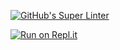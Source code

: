 [![GitHub's Super Linter](https://github.com/<OWNER>/<REPOSITORY>/workflows/GitHub's%20Super%20Linter/badge.svg)](https://github.com/<OWNER>/<REPOSITORY>/actions)


[![Run on Repl.it](https://repl.it/badge/github/<OWNER>/<REPOSITORY>)](https://repl.it/github/<OWNER>/<REPOSITORY>) 
